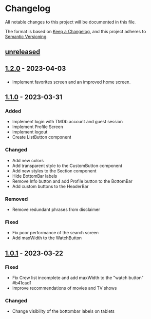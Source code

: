 # Changelog

All notable changes to this project will be documented in this file.

The format is based on [Keep a Changelog](https://keepachangelog.com/en/1.0.0/),
and this project adheres to [Semantic Versioning](https://semver.org/spec/v2.0.0.html).

## [unreleased]

## [1.2.0] - 2023-04-03

###

- Implement favorites screen and an improved home screen.

## [1.1.0] - 2023-03-31

### Added

- Implement login with TMDb account and guest session
- Implement Profile Screen
- Implement logout
- Create ListButton component

### Changed

- Add new colors
- Add transparent style to the CustomButton component
- Add new styles to the Section component
- Hide BottomBar labels
- Remove Info button and add Profile button to the BottomBar
- Add custom buttons to the HeaderBar

### Removed

- Remove redundant phrases from disclaimer

### Fixed

- Fix poor performance of the search screen
- Add maxWidth to the WatchButton

## [1.0.1] - 2023-03-22

### Fixed

- Fix Crew list incomplete and add maxWidth to the "watch button" #b41cad1
- Improve recommendations of movies and TV shows

### Changed

- Change visibility of the bottombar labels on tablets

[unreleased]: https://github.com/imns1ght/FlixHunt/compare/1.2.0...HEAD
[1.2.0]: https://github.com/imns1ght/FlixHunt/compare/1.1.1...1.2.0
[1.1.0]: https://github.com/imns1ght/FlixHunt/compare/1.0.1...1.1.0
[1.0.1]: https://github.com/imns1ght/FlixHunt/compare/1.0.0...1.0.1